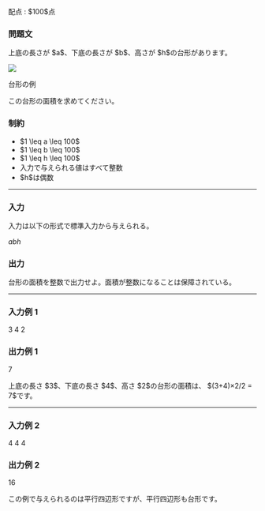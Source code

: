 
<div>

<span>

<span>

<p>
配点 : $100$点
</p>

<div>

<section>

### **問題文**

<p>
上底の長さが $a$、下底の長さが $b$、高さが $h$の台形があります。
</p>

<div>

<img src="https://atcoder.jp/img/arc061/1158e37155d46a42e90f31566478e6da.png">

</img>

<p>
台形の例
</p>

</div>

<p>
この台形の面積を求めてください。
</p>

</section>

</div>

<div>

<section>

### **制約**

<ul>

<li>
$1 \leq a \leq 100$
</li>

<li>
$1 \leq b \leq 100$
</li>

<li>
$1 \leq h \leq 100$
</li>

<li>
入力で与えられる値はすべて整数
</li>

<li>
$h$は偶数
</li>

</ul>

</section>

</div>

---

<div>

<div>

<section>

### **入力**

<p>
入力は以下の形式で標準入力から与えられる。
</p>

<div>

$a$$b$$h$
</div>

</section>

</div>

<div>

<section>

### **出力**

<p>
台形の面積を整数で出力せよ。面積が整数になることは保障されている。
</p>

</section>

</div>

</div>

---

<div>

<section>

### **入力例 1**

<div>

3
4
2

</div>

</section>

</div>

<div>

<section>

### **出力例 1**

<div>

7

</div>

<p>
上底の長さ $3$、下底の長さ $4$、高さ $2$の台形の面積は、 $(3+4)×2/2 = 7$です。
</p>

</section>

</div>

---

<div>

<section>

### **入力例 2**

<div>

4
4
4

</div>

</section>

</div>

<div>

<section>

### **出力例 2**

<div>

16

</div>

<p>
この例で与えられるのは平行四辺形ですが、平行四辺形も台形です。
</p>

</section>

</div>

</span>

</span>

</div>
